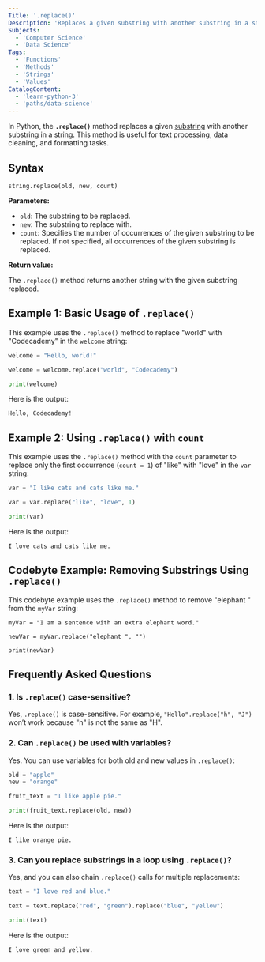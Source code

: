 ```yaml
---
Title: '.replace()'
Description: 'Replaces a given substring with another substring in a string.'
Subjects:
  - 'Computer Science'
  - 'Data Science'
Tags:
  - 'Functions'
  - 'Methods'
  - 'Strings'
  - 'Values'
CatalogContent:
  - 'learn-python-3'
  - 'paths/data-science'
---
```


In Python, the **`.replace()`** method replaces a given [substring](https://www.codecademy.com/resources/docs/python/substrings) with another substring in a string. This method is useful for text processing, data cleaning, and formatting tasks.

## Syntax

```pseudo
string.replace(old, new, count)
```

**Parameters:**

- `old`: The substring to be replaced.
- `new`: The substring to replace with.
- `count`: Specifies the number of occurrences of the given substring to be replaced. If not specified, all occurrences of the given substring is replaced.

**Return value:**

The `.replace()` method returns another string with the given substring replaced.

## Example 1: Basic Usage of `.replace()`

This example uses the `.replace()` method to replace "world" with "Codecademy" in the `welcome` string:

```py
welcome = "Hello, world!"

welcome = welcome.replace("world", "Codecademy")

print(welcome)
```

Here is the output:

```shell
Hello, Codecademy!
```

## Example 2: Using `.replace()` with `count`

This example uses the `.replace()` method with the `count` parameter to replace only the first occurrence (`count = 1`) of "like" with "love" in the `var` string:

```py
var = "I like cats and cats like me."

var = var.replace("like", "love", 1)

print(var)
```

Here is the output:

```shell
I love cats and cats like me.
```

## Codebyte Example: Removing Substrings Using `.replace()`

This codebyte example uses the `.replace()` method to remove "elephant " from the `myVar` string:

```codebyte/python
myVar = "I am a sentence with an extra elephant word."

newVar = myVar.replace("elephant ", "")

print(newVar)
```

## Frequently Asked Questions

### 1. Is `.replace()` case-sensitive?

Yes, `.replace()` is case-sensitive. For example, `"Hello".replace("h", "J")` won’t work because "h" is not the same as "H".

### 2. Can `.replace()` be used with variables?

Yes. You can use variables for both old and new values in `.replace()`:

```py
old = "apple"
new = "orange"

fruit_text = "I like apple pie."

print(fruit_text.replace(old, new))
```

Here is the output:

```shell
I like orange pie.
```

### 3. Can you replace substrings in a loop using `.replace()`?

Yes, and you can also chain `.replace()` calls for multiple replacements:

```py
text = "I love red and blue."

text = text.replace("red", "green").replace("blue", "yellow")

print(text)
```

Here is the output:

```shell
I love green and yellow.
```
